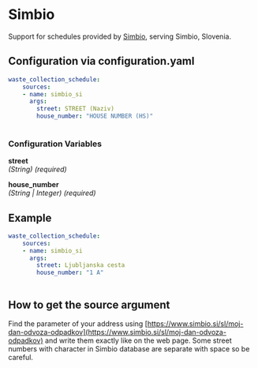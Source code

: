 # Simbio

Support for schedules provided by [Simbio](https://www.simbio.si/sl/), serving Simbio, Slovenia.

## Configuration via configuration.yaml

```yaml
waste_collection_schedule:
    sources:
    - name: simbio_si
      args:
        street: STREET (Naziv)
        house_number: "HOUSE NUMBER (HS)"
        
```

### Configuration Variables

**street**  
*(String) (required)*

**house_number**  
*(String | Integer) (required)*

## Example

```yaml
waste_collection_schedule:
    sources:
    - name: simbio_si
      args:
        street: Ljubljanska cesta
        house_number: "1 A"
        
```

## How to get the source argument

Find the parameter of your address using [https://www.simbio.si/sl/moj-dan-odvoza-odpadkov](https://www.simbio.si/sl/moj-dan-odvoza-odpadkov) and write them exactly like on the web page. 
Some street numbers with character in Simbio database are separate with space so be careful.
